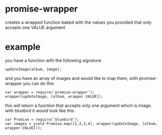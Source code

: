 # promise-wrapper

creates a wrapped function baked with the values you provided that only accepts one VALUE argument

# example

you have a function with the following signature

```
updateImage(album, image);
```

and you have an array of images and would like to map them, with promise-wrapper you can do this

```
var wrapper = require('promise-wrapper');
wrapper(updateImage, [album, wrapper.VALUE]);
```

this will return a function that accepts only one argument which is image. with bluebird it would look like this

```
var Promise = require('bluebird');
var images = yield Promise.map([1,2,3,4], wrapper(updateImage, [album, wrapper.VALUE]));
```